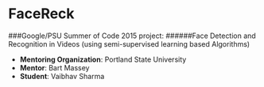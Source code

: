 # FaceReck
###Google/PSU Summer of Code 2015 project:
######Face Detection and Recognition in Videos (using semi-supervised learning based Algorithms)

* **Mentoring Organization**: Portland State University
* **Mentor**: Bart Massey
* **Student**: Vaibhav Sharma


